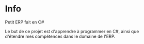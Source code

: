 ﻿# Info
Petit ERP fait en C#

Le but de ce projet est d'apprendre à programmer en C#, ainsi que d'étendre mes compétences dans le domaine de l'ERP.
